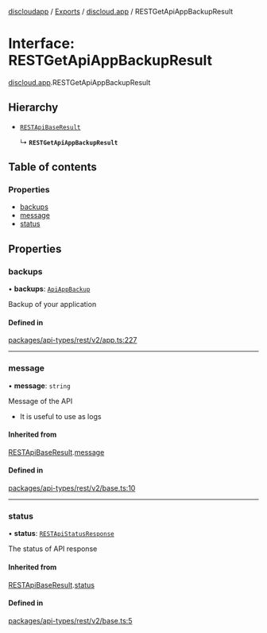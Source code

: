 [discloudapp](../README.md) / [Exports](../modules.md) / [discloud.app](../modules/discloud_app.md) / RESTGetApiAppBackupResult

# Interface: RESTGetApiAppBackupResult

[discloud.app](../modules/discloud_app.md).RESTGetApiAppBackupResult

## Hierarchy

- [`RESTApiBaseResult`](discloud_app.RESTApiBaseResult.md)

  ↳ **`RESTGetApiAppBackupResult`**

## Table of contents

### Properties

- [backups](discloud_app.RESTGetApiAppBackupResult.md#backups)
- [message](discloud_app.RESTGetApiAppBackupResult.md#message)
- [status](discloud_app.RESTGetApiAppBackupResult.md#status)

## Properties

### backups

• **backups**: [`ApiAppBackup`](discloud_app.ApiAppBackup.md)

Backup of your application

#### Defined in

[packages/api-types/rest/v2/app.ts:227](https://github.com/discloud/discloud.app/blob/482fdb3/packages/api-types/rest/v2/app.ts#L227)

___

### message

• **message**: `string`

Message of the API
- It is useful to use as logs

#### Inherited from

[RESTApiBaseResult](discloud_app.RESTApiBaseResult.md).[message](discloud_app.RESTApiBaseResult.md#message)

#### Defined in

[packages/api-types/rest/v2/base.ts:10](https://github.com/discloud/discloud.app/blob/482fdb3/packages/api-types/rest/v2/base.ts#L10)

___

### status

• **status**: [`RESTApiStatusResponse`](../modules/discloud_app.md#restapistatusresponse)

The status of API response

#### Inherited from

[RESTApiBaseResult](discloud_app.RESTApiBaseResult.md).[status](discloud_app.RESTApiBaseResult.md#status)

#### Defined in

[packages/api-types/rest/v2/base.ts:5](https://github.com/discloud/discloud.app/blob/482fdb3/packages/api-types/rest/v2/base.ts#L5)
